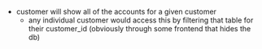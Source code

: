 - customer will show all of the accounts for a given customer
	- any individual customer would access this by filtering that table for their customer_id (obviously through some frontend that hides the db)